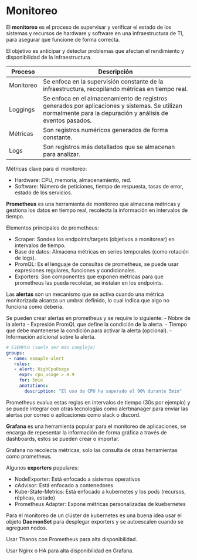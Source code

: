 
# Monitoreo

El **monitoreo** es el proceso de supervisar y verificar el estado de los sistemas y recursos de hardware y software en una infraestructura de TI, para asegurar que funcione de forma correcta.

El objetivo es anticipar y detectar problemas que afectan el rendimiento y disponibilidad de la infraestructura.

| Proceso   | Descripción                                                                                                                                                  |
| --------- | ------------------------------------------------------------------------------------------------------------------------------------------------------------ |
| Monitoreo | Se enfoca en la supervisión constante de la infraestructura, recopilando métricas en tiempo real.                                                            |
| Loggings  | Se enfoca en el almacenamiento de registros generados por aplicaciones y sistemas. Se utilizan normalmente para la depuración y análisis de eventos pasados. |
| Métricas  | Son registros numéricos generados de forma constante.                                                                                                        |
| Logs      | Son registros más detallados que se almacenan para analizar.                                                                                                 |
Métricas clave para el monitoreo:

- Hardware: CPU, memoria, almacenamiento, red.
- Software: Número de peticiones, tiempo de respuesta, tasas de error, estado de los servicios.

**Prometheus** es una herramienta de monitoreo que almacena métricas y gestiona los datos en tiempo real, recolecta la información en intervalos de tiempo.

Elementos principales de prometheus:

- Scraper: Sondea los endpoints/targets (objetivos a monitorear) en intervalos de tiempo. 
- Base de datos: Almacena métricas en series temporales (como rotación de logs).
- PromQL: Es el lenguaje de consultas de prometheus, se puede usar expresiones regulares, funciones y condicionales.
- Exporters: Son componentes que exponen métricas para que prometheus las pueda recoletar, se instalan en los endpoints.

Las **alertas** son un mecanismo que se activa cuando una métrica monitorizada alcanza un umbral definido, lo cual indica que algo no funciona como debería.

Se pueden crear alertas en prometheus y se require lo siguiente:
	- Nobre de la alerta
	- Expresión PromQL que define la condición de la alerta.
	- Tiempo que debe mantenerse la condición para activar la alerta (opcional).
	- Información adicional sobre la alerta.

```yaml
# EJEMPLO (suele ser más complejo)
groups:
 - name: exmaple-alert
   rules:
   - alert: HighCpuUsege
     expr: cpu_usage > 0.9
     for: 5min
     anotations:
	   description: "El uso de CPU ha superado el 90% durante 5min"
```

Prometheus evalua estas reglas en intervalos de tiempo (30s por ejemplo) y se puede integrar con otras tecnologías como alertmanager para enviar las alertas por correo o aplicaciones como slack o discord.

**Grafana** es una herramienta popular para el monitoreo de aplicaciones, se encarga de repesentar la información de forma gráfica a través de dashboards, estos se pueden crear o importar.

Grafana no recolecta métricas, solo las consulta de otras herramientas como prometheus.

Algunos **exporters** populares:

- NodeExporter: Está enfocado a sistemas operativos
- cAdvisor: Está enfocado a contenedores
- Kube-State-Metrics: Está enfocado a kubernetes y los pods (recursos, réplicas, estado)
- Prometheus Adapter: Expone métricas personalizadas de kuebernetes

Para el monitoreo de un clúster de kubernetes es una buena idea usar el objeto **DaemonSet** para desplegar exporters y se autoescalen cuando se agreguen nodos.

Usar Thanos con Prometheus para alta disponibilidad.

Usar Nginx o HA para alta disponibilidad en Grafana.